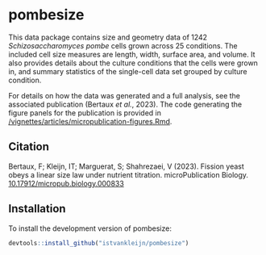 
# pombesize

<!-- badges: start -->
<!-- badges: end -->

This data package contains size and geometry data of 1242 *Schizosaccharomyces pombe* cells grown across 25 conditions.
The included cell size measures are length, width, surface area, and volume.
It also provides details about the culture conditions that the cells were grown in, and summary statistics of the single-cell data set grouped by culture condition.

For details on how the data was generated and a full analysis, see the associated publication (Bertaux *et al.*, 2023).
The code generating the figure panels for the publication is provided in [/vignettes/articles/micropublication-figures.Rmd](/vignettes/articles/micropublication-figures.Rmd).

## Citation

Bertaux, F; Kleijn, IT; Marguerat, S; Shahrezaei, V (2023). Fission yeast obeys a linear size law under nutrient titration. microPublication Biology. [10.17912/micropub.biology.000833](https://doi.org/10.17912/micropub.biology.000833)


## Installation

To install the development version of pombesize:

``` r
devtools::install_github("istvankleijn/pombesize")
```
